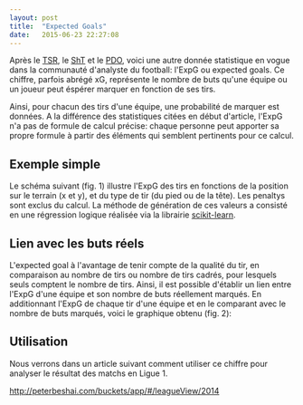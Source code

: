 ```yaml
---
layout: post
title:  "Expected Goals"
date:   2015-06-23 22:27:08
---
```


<style>
  .hexagon {
    fill: none;
    stroke: #000;
    stroke-width: .2px;
  }
</style>

<script type="text/javascript" src="/js/posts/2015-06-23-expected-goals.js"></script>

Après le [TSR](/2015/01/28/total-shots-ratio/ "Total Shots Ratio"), le [ShT](/2015/04/07/shots-on-target/ "Shots On Target") et le [PDO](/2015/05/28/pdo/ "PDO"), voici une autre donnée statistique en vogue dans la communauté d'analyste du football:
l'ExpG ou expected goals. Ce chiffre, parfois abrégé xG, représente le nombre de buts qu'une équipe ou un joueur peut éspérer marquer en fonction de ses tirs.

Ainsi, pour chacun des tirs d'une équipe, une probabilité de marquer est données. A la différence des statistiques citées en début d'article, l'ExpG n'a pas de formule de calcul précise:
chaque personne peut apporter sa propre formule à partir des éléments qui semblent pertinents pour ce calcul.

## Exemple simple

Le schéma suivant (fig. 1) illustre l'ExpG des tirs en fonctions de la position sur le terrain (x et y), et du type de tir (du pied ou de la tête). Les penaltys sont exclus du calcul.
La méthode de génération de ces valeurs a consisté en une régression logique réalisée via la librairie [scikit-learn](http://scikit-learn.org/stable/modules/generated/sklearn.linear_model.LogisticRegression.html "Scikit Learn").

<div id="expg_field"></div>

## Lien avec les buts réels

L'expected goal à l'avantage de tenir compte de la qualité du tir, en comparaison au nombre de tirs ou nombre de tirs cadrés, pour lesquels seuls comptent le nombre de tirs.
Ainsi, il est possible d'établir un lien entre l'ExpG d'une équipe et son nombre de buts réellement marqués. En additionnant l'ExpG de chaque tir d'une équipe et en le comparant
avec le nombre de buts marqués, voici le graphique obtenu (fig. 2):



## Utilisation

Nous verrons dans un article suivant comment utiliser ce chiffre pour analyser le résultat des matchs en Ligue 1.

http://peterbeshai.com/buckets/app/#/leagueView/2014

<script type="text/javascript">
    expgField("#expg_field");
</script>
